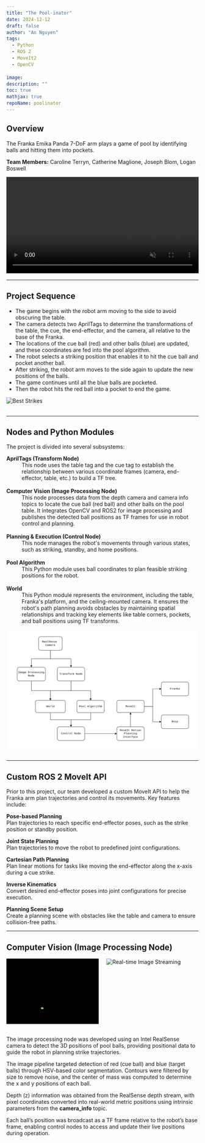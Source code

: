 ```yaml
---
title: "The Pool-inator"
date: 2024-12-12
draft: false
author: "An Nguyen"
tags:
  - Python
  - ROS 2
  - MoveIt2
  - OpenCV

image: 
description: ""
toc: true
mathjax: true
repoName: poolinator
---
```

## Overview

The Franka Emika Panda 7-DoF arm plays a game of pool by identifying balls and hitting them into pockets.

**Team Members:** Caroline Terryn, Catherine Maglione, Joseph Blom, Logan Boswell

<video controls autoplay loop muted playsinline width="100%">
  <source src="/videos/pool-demo.mp4" type="video/mp4">
  Your browser does not support the video tag.
</video>

---

## Project Sequence
<ul>
<li>The game begins with the robot arm moving to the side to avoid obscuring the table.
</li>
<li>The camera detects two AprilTags to determine the transformations of the table, the cue, the end-effector, and the camera, all relative to the base of the Franka.
</li>
<li>The locations of the cue ball (red) and other balls (blue) are updated, and these coordinates are fed into the pool algorithm.
</li>
<li>The robot selects a striking position that enables it to hit the cue ball and pocket another ball.
</li>
<li>After striking, the robot arm moves to the side again to update the new positions of the balls.
</li>
<li>The game continues until all the blue balls are pocketed.
</li>
<li>Then the robot hits the red ball into a pocket to end the game.
</li>
</ul>

<div style="display: flex; justify-content: space-between;">
  <img src="/images/projects/poolinator/pool.gif" alt="Best Strikes" style="width: 100%; height: auto;"/>
</div>
<br>

---

## Nodes and Python Modules
The project is divided into several subsystems:

<dl>
<dt><strong>AprilTags (Transform Node)</strong></dt>
<dd>
    This node uses the table tag and the cue tag to establish the relationship between various coordinate frames (camera, end-effector, table, etc.) to build a TF tree.
</dd>
<br>

<dt><strong>Computer Vision (Image Processing Node)</strong></dt>
<dd>
    This node processes data from the depth camera and camera info topics to locate the cue ball (red ball) and other balls on the pool table. It integrates OpenCV and ROS2 for image processing and publishes the detected ball positions as TF frames for use in robot control and planning.
</dd>
<br>

<dt><strong>Planning & Execution (Control Node)</strong></dt>
<dd>
    This node manages the robot's movements through various states, such as striking, standby, and home positions.
</dd>
<br>

<dt><strong>Pool Algorithm</strong></dt>
<dd>
    This Python module uses ball coordinates to plan feasible striking positions for the robot.
</dd>
<br>

<dt><strong>World</strong></dt>
<dd>
    This Python module represents the environment, including the table, Franka's platform, and the ceiling-mounted camera. It ensures the robot's path planning avoids obstacles by maintaining spatial relationships and tracking key elements like table corners, pockets, and ball positions using TF transforms.
</dd>
</dl>


<div style="display: flex; justify-content: space-between;">
  <img src="/images/projects/poolinator/poolinator-diagram.png" alt="Block Diagram of the Interactions Between Subsystems" style="width: auto; height: auto;"/>
</div>
<br>

---

## Custom ROS 2 MoveIt API
Prior to this project, our team developed a custom MoveIt API to help the Franka arm plan trajectories and control its movements. Key features include:

**Pose-based Planning**  
Plan trajectories to reach specific end-effector poses, such as the strike position or standby position.

**Joint State Planning**  
Plan trajectories to move the robot to predefined joint configurations.

**Cartesian Path Planning**  
Plan linear motions for tasks like moving the end-effector along the x-axis during a cue strike.

**Inverse Kinematics**  
Convert desired end-effector poses into joint configurations for precise execution.

**Planning Scene Setup**  
Create a planning scene with obstacles like the table and camera to ensure collision-free paths.

---

## Computer Vision (Image Processing Node)

<div style="display: flex; justify-content: space-between;">
  <img src="/images/projects/poolinator/red_ball_rviz_contour.gif" alt="Red Ball Contour" style="width: 48%; height: auto;"/>
  <img src="/images/projects/poolinator/red_ball_rviz_image.gif" alt="Real-time Image Streaming" style="width: 48%; height: auto;"/>
</div>
<br>

The image processing node was developed using an Intel RealSense camera to detect the 3D positions of pool balls, providing positional data to guide the robot in planning strike trajectories.

The image pipeline targeted detection of red (cue ball) and blue (target balls) through HSV-based color segmentation. Contours were filtered by size to remove noise, and the center of mass was computed to determine the x and y positions of each ball.

Depth (z) information was obtained from the RealSense depth stream, with pixel coordinates converted into real-world metric positions using intrinsic parameters from the **camera_info** topic.

Each ball’s position was broadcast as a TF frame relative to the robot’s base frame, enabling control nodes to access and update their live positions during operation.


